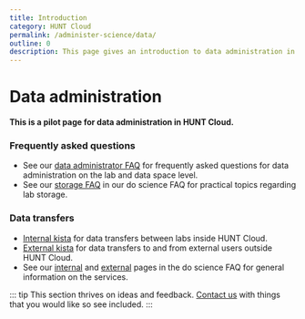 ```yaml
---
title: Introduction
category: HUNT Cloud
permalink: /administer-science/data/
outline: 0
description: This page gives an introduction to data administration in HUNT Cloud.
---
```


# Data administration

**This is a pilot page for data administration in HUNT Cloud.**

### Frequently asked questions

* See our [data administrator FAQ](/administer-science/data/faq) for frequently asked questions for data administration on the lab and data space level.
* See our [storage FAQ](/do-science/faq/) in our do science FAQ for practical topics regarding lab storage.

### Data transfers

* [Internal kista](/do-science/data-transfers/internal-kista/) for data transfers between labs inside HUNT Cloud.
* [External kista](/do-science/data-transfers/external-kista/) for data transfers to and from external users outside HUNT Cloud.
* See our [internal](/do-science/faq/internal-transfer/) and [external](/do-science/faq/external-transfer/) pages in the do science FAQ for general information on the services.

::: tip
This section thrives on ideas and feedback. [Contact us](/contact) with things that you would like so see included.
:::

